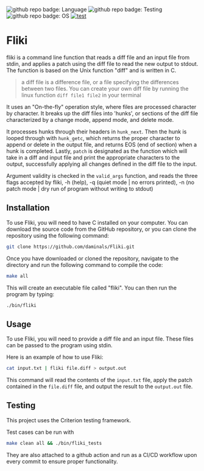 ![github repo badge: Language](https://img.shields.io/badge/Language-C-181717?color=blue) ![github repo badge: Testing](https://img.shields.io/badge/Testing-Criterion-181717?color=orange) ![github repo badge: OS](https://img.shields.io/badge/OS-Unix-181717?color=yellow) [![test](https://github.com/daminals/Fliki/actions/workflows/test.yml/badge.svg)](https://github.com/daminals/fliki/actions/workflows/test.yml)
# Fliki

fliki is a command line function that reads a diff file and an input file from stdin, and applies a patch using the diff file to read the new output to stdout. The function is based on the Unix function "diff" and is written in C.

> a diff file is a difference file, or a file specifying the differences between two files. You can create your own diff file by running the linux function ```diff file1 file2``` in your terminal

It uses an "On-the-fly" operation style, where files are processed character by character. It breaks up the diff files into 'hunks', or sections of the diff file characterized by a change mode, append mode, and delete mode.

It processes hunks through their headers in `hunk_next`. Then the hunk is looped through with `hunk_getc`, which returns the proper character to append or delete in the output file, and returns EOS (end of section) when a hunk is completed. Lastly, `patch` is designated as the function which will take in a diff and input file and print the appropriate characters to the output, successfully applying all changes defined in the diff file to the input. 

Argument validity is checked in the `valid_args` function, and reads the three flags accepted by fliki, -h (help), -q (quiet mode | no errors printed), -n (no patch mode | dry run of program without writing to stdout)

## Installation

To use Fliki, you will need to have C installed on your computer. You can download the source code from the GitHub repository, or you can clone the repository using the following command:

```bash
git clone https://github.com/daminals/Fliki.git
```

Once you have downloaded or cloned the repository, navigate to the directory and run the following command to compile the code:

```bash
make all
```

This will create an executable file called "fliki". You can then run the program by typing:

```bash
./bin/fliki
```

## Usage

To use Fliki, you will need to provide a diff file and an input file. These files can be passed to the program using stdin.

Here is an example of how to use Fliki:

```bash
cat input.txt | fliki file.diff > output.out
```

This command will read the contents of the `input.txt` file, apply the patch contained in the `file.diff` file, and output the result to the `output.out` file.

## Testing

This project uses the Criterion testing framework.

Test cases can be run with 

```bash
make clean all && ./bin/fliki_tests
```

They are also attached to a github action and run as a CI/CD workflow upon every commit to ensure proper functionality.
